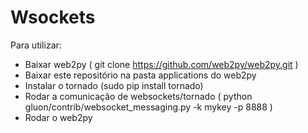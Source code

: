 # Wsockets #

Para utilizar:

* Baixar web2py ( git clone https://github.com/web2py/web2py.git )
* Baixar este repositório na pasta applications do web2py
* Instalar o tornado (sudo pip install tornado)
* Rodar a comunicação de websockets/tornado ( python gluon/contrib/websocket_messaging.py -k mykey -p 8888 )
* Rodar o web2py
